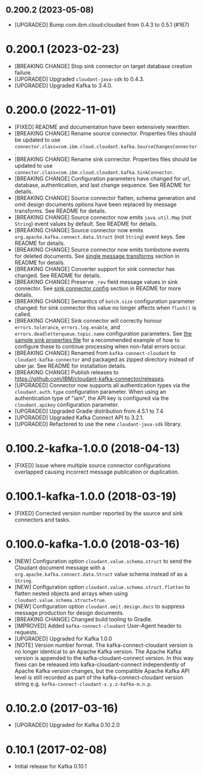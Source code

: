 ## 0.200.2 (2023-05-08)

- [UPGRADED] Bump com.ibm.cloud:cloudant from 0.4.3 to 0.5.1 (#167)

# 0.200.1 (2023-02-23)

- [BREAKING CHANGE] Stop sink connector on target database creation failure.
- [UPGRADED] Upgraded `cloudant-java-sdk` to 0.4.3.
- [UPGRADED] Upgraded Kafka to 3.4.0.

# 0.200.0 (2022-11-01)

- [FIXED] README and documentation have been extensively rewritten.
- [BREAKING CHANGE] Rename source connector. Properties files should be updated to
  use `connector.class=com.ibm.cloud.cloudant.kafka.SourceChangesConnector`.
- [BREAKING CHANGE] Rename sink connector. Properties files should be updated to
  use `connector.class=com.ibm.cloud.cloudant.kafka.SinkConnector`.
- [BREAKING CHANGE] Configuration parameters have changed for url, database, authentication, and last change sequence.
  See README for details.
- [BREAKING CHANGE] Source connector flatten, schema generation and omit design documents options have been replaced by
  message transforms. See README for details.
- [BREAKING CHANGE] Source connector now emits `java.util.Map` (not `String`) event values by default. See README for
  details.
- [BREAKING CHANGE] Source connector now emits `org.apache.kafka.connect.data.Struct` (not `String`) event keys. See
  README for details.
- [BREAKING CHANGE] Source connector now emits tombstone events for deleted documents.
  See [single message transforms](README.md#single-message-transforms) section in README for details.
- [BREAKING CHANGE] Converter support for sink connector has changed. See README for details.
- [BREAKING CHANGE] Preserve `_rev` field message values in sink connector.
  See [sink connector config](README.md#converter-configuration-sink-connector) section in README for more details.
- [BREAKING CHANGE] Semantics of `batch.size` configuration parameter changed: for sink connector this value no longer
  affects when `flush()` is called.
- [BREAKING CHANGE] Sink connector will correctly honour `errors.tolerance`, `errors.log.enable`,
  and `errors.deadletterqueue.topic.name` configuration parameters.
  See [the sample sink properties file](docs/connect-cloudant-sink-example.properties) for a recommended example of how
  to configure these to continue processing when non-fatal errors occur.
- [BREAKING CHANGE] Renamed from `kafka-connect-cloudant` to `cloudant-kafka-connector` and packaged as zipped directory instead of uber jar. See README for installation details.
- [BREAKING CHANGE] Publish releases to https://github.com/IBM/cloudant-kafka-connector/releases.
- [UPGRADED] Connector now supports all authentication types via the `cloudant.auth.type` configuration parameter. When
  using an authentication type of "iam", the API key is configured via the `cloudant.apikey` configuration parameter.
- [UPGRADED] Upgraded Gradle distribution from 4.5.1 to 7.4
- [UPGRADED] Upgraded Kafka Connect API to 3.2.1.
- [UPGRADED] Refactored to use the new `cloudant-java-sdk` library.

# 0.100.2-kafka-1.0.0 (2018-04-13)

- [FIXED] Issue where multiple source connector configurations overlapped causing incorrect message
 publication or duplication.

# 0.100.1-kafka-1.0.0 (2018-03-19)

- [FIXED] Corrected version number reported by the source and sink connectors and tasks.

# 0.100.0-kafka-1.0.0 (2018-03-16)

- [NEW] Configuration option `cloudant.value.schema.struct` to send the Cloudant document message
 with a `org.apache.kafka.connect.data.Struct` value schema instead of as a `String`.
- [NEW] Configuration option `cloudant.value.schema.struct.flatten` to flatten nested objects and
 arrays when using `cloudant.value.schema.struct=true`.
 - [NEW] Configuration option `cloudant.omit.design.docs` to suppress message production for design
 documents.
- [BREAKING CHANGE] Changed build tooling to Gradle.
- [IMPROVED] Added `kafka-connect-cloudant` User-Agent header to requests.
- [UPGRADED] Upgraded for Kafka 1.0.0
- [NOTE] Version number format. The kafka-connect-cloudant version is no longer identical
 to an Apache Kafka version. The Apache Kafka version is appended to the kafka-cloudant-connect
 version. In this way fixes can be released into kafka-cloudant-connect independently of Apache Kafka
 version changes, but the compatible Apache Kafka API level is still recorded as part of the
 kafka-connect-cloudant version string e.g. `kafka-connect-cloudant-x.y.z-kafka-m.n.p`.

# 0.10.2.0 (2017-03-16)

- [UPGRADED] Upgraded for Kafka 0.10.2.0

# 0.10.1 (2017-02-08)

- Initial release for Kafka 0.10.1
